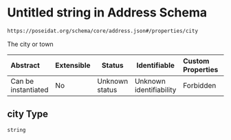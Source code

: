 # Untitled string in Address Schema

```txt
https://poseidat.org/schema/core/address.json#/properties/city
```

The city or town


| Abstract            | Extensible | Status         | Identifiable            | Custom Properties | Additional Properties | Access Restrictions | Defined In                                                         |
| :------------------ | ---------- | -------------- | ----------------------- | :---------------- | --------------------- | ------------------- | ------------------------------------------------------------------ |
| Can be instantiated | No         | Unknown status | Unknown identifiability | Forbidden         | Allowed               | none                | [address.json\*](schemas/core/address.json "open original schema") |

## city Type

`string`
